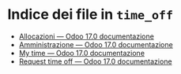 # Indice dei file in `time_off`

- [Allocazioni — Odoo 17.0 documentazione](./allocations.md)
- [Amministrazione — Odoo 17.0 documentazione](./management.md)
- [My time — Odoo 17.0 documentazione](./my_time.md)
- [Request time off — Odoo 17.0 documentazione](./request_time_off.md)
